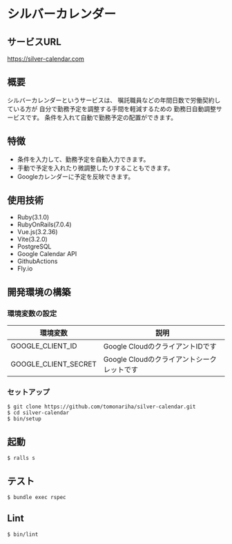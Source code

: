 # シルバーカレンダー
## サービスURL
https://silver-calendar.com

## 概要
シルバーカレンダーというサービスは、
嘱託職員などの年間日数で労働契約している方が
自分で勤務予定を調整する手間を軽減するための
勤務日自動調整サービスです。
条件を入れて自動で勤務予定の配置ができます。

## 特徴
- 条件を入力して、勤務予定を自動入力できます。
- 手動で予定を入れたり微調整したりすることもできます。
- Googleカレンダーに予定を反映できます。

## 使用技術
- Ruby(3.1.0)
- RubyOnRails(7.0.4)
- Vue.js(3.2.36)
- Vite(3.2.0)
- PostgreSQL
- Google Calendar API
- GithubActions
- Fly.io

## 開発環境の構築
### 環境変数の設定
|環境変数|説明|
|------|---|
|GOOGLE_CLIENT_ID|Google CloudのクライアントIDです|
|GOOGLE_CLIENT_SECRET|Google Cloudのクライアントシークレットです|

 ### セットアップ
```
$ git clone https://github.com/tomonariha/silver-calendar.git
$ cd silver-calendar
$ bin/setup
```

## 起動
```
$ ralls s
```

## テスト
```
$ bundle exec rspec
```

## Lint
```
$ bin/lint
```
